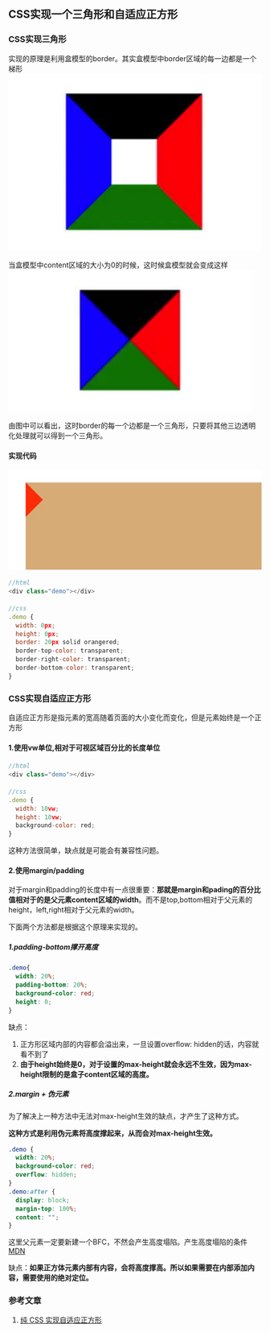 ## CSS实现一个三角形和自适应正方形

### CSS实现三角形
实现的原理是利用盒模型的border。其实盒模型中border区域的每一边都是一个梯形
![squre01.jpg](./images/squre01.jpg)

当盒模型中content区域的大小为0的时候，这时候盒模型就会变成这样
![squre02.jpg](./images/squre02.jpg)

由图中可以看出，这时border的每一个边都是一个三角形，只要将其他三边透明化处理就可以得到一个三角形。

#### 实现代码
![squre03.jpg](./images/squre03.jpg)

```js
//html
<div class="demo"></div>

//css
.demo {
  width: 0px;
  height: 0px;
  border: 20px solid orangered;
  border-top-color: transparent;
  border-right-color: transparent;
  border-bottom-color: transparent;
}
```


### CSS实现自适应正方形
自适应正方形是指元素的宽高随着页面的大小变化而变化，但是元素始终是一个正方形

#### 1.使用vw单位,相对于可视区域百分比的长度单位
```js
//html
<div class="demo"></div>

//css
.demo {
  width: 10vw;
  height: 10vw;
  background-color: red;
}
```
这种方法很简单，缺点就是可能会有兼容性问题。

#### 2.使用margin/padding
对于margin和padding的长度中有一点很重要：**那就是margin和pading的百分比值相对于的是父元素content区域的width**。而不是top,bottom相对于父元素的height，left,right相对于父元素的width。

下面两个方法都是根据这个原理来实现的。

##### 1.padding-bottom撑开高度
```css
.demo{
  width: 20%;
  padding-bottom: 20%;
  background-color: red;
  height: 0;
}
```
缺点：
1. 正方形区域内部的内容都会溢出来，一旦设置overflow: hidden的话，内容就看不到了
2. **由于height始终是0，对于设置的max-height就会永远不生效，因为max-height限制的是盒子content区域的高度。**


##### 2.margin + 伪元素
为了解决上一种方法中无法对max-height生效的缺点，才产生了这种方式。

**这种方式是利用伪元素将高度撑起来，从而会对max-height生效。**

```css
.demo {
  width: 20%;
  background-color: red;
  overflow: hidden;
}
.demo:after {
  display: block;
  margin-top: 100%;
  content: "";
}
```
这里父元素一定要新建一个BFC，不然会产生高度塌陷。产生高度塌陷的条件[MDN](https://developer.mozilla.org/zh-CN/docs/Web/CSS/CSS_Box_Model/Mastering_margin_collapsing)

缺点：**如果正方体元素内部有内容，会将高度撑高。所以如果需要在内部添加内容，需要使用的绝对定位。**

### 参考文章
1. [纯 CSS 实现自适应正方形](https://segmentfault.com/a/1190000009476303)
















